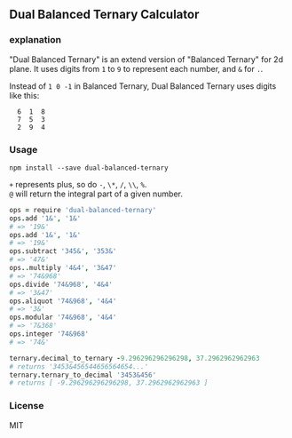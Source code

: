 
Dual Balanced Ternary Calculator
------

### explanation

"Dual Balanced Ternary" is an extend version of "Balanced Ternary" for 2d plane.
It uses digits from `1` to `9` to represent each number, and `&` for `.`.

Instead of `1 0 -1` in Balanced Ternary, Dual Balanced Ternary uses digits like this:

```
  6  1  8
  7  5  3
  2  9  4
```

### Usage

```
npm install --save dual-balanced-ternary
```

`+` represents plus, so do `-`, `\*`, `/`, `\\`, `%`.  
`@` will return the integral part of a given number.  

```coffee
ops = require 'dual-balanced-ternary'
ops.add '1&', '1&'
# => '19&'
ops.add '1&', '1&'
# => '19&'
ops.subtract '345&', '353&'
# => '47&'
ops..multiply '4&4', '3&47'
# => '74&968'
ops.divide '74&968', '4&4'
# => '3&47'
ops.aliquot '74&968', '4&4'
# => '3&'
ops.modular '74&968', '4&4'
# => '7&368'
ops.integer '74&968'
# => '74&'

ternary.decimal_to_ternary -9.296296296296298, 37.2962962962963
# returns '3453&456544656564654...'
ternary.ternary_to_decimal '3453&456'
# returns [ -9.296296296296298, 37.2962962962963 ]
```

### License

MIT